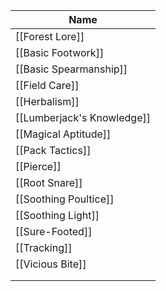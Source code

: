 
| Name                       |
| -------------------------- |
| [[Forest Lore]]      |
| [[Basic Footwork]]         |
| [[Basic Spearmanship]]     |
| [[Field Care]]             |
| [[Herbalism]]              |
| [[Lumberjack's Knowledge]] |
| [[Magical Aptitude]]       |
| [[Pack Tactics]]           |
| [[Pierce]]                 |
| [[Root Snare]]             |
| [[Soothing Poultice]]      |
| [[Soothing Light]]         |
| [[Sure-Footed]]            |
| [[Tracking]]               |
| [[Vicious Bite]]           |
|                            |
|                            |
